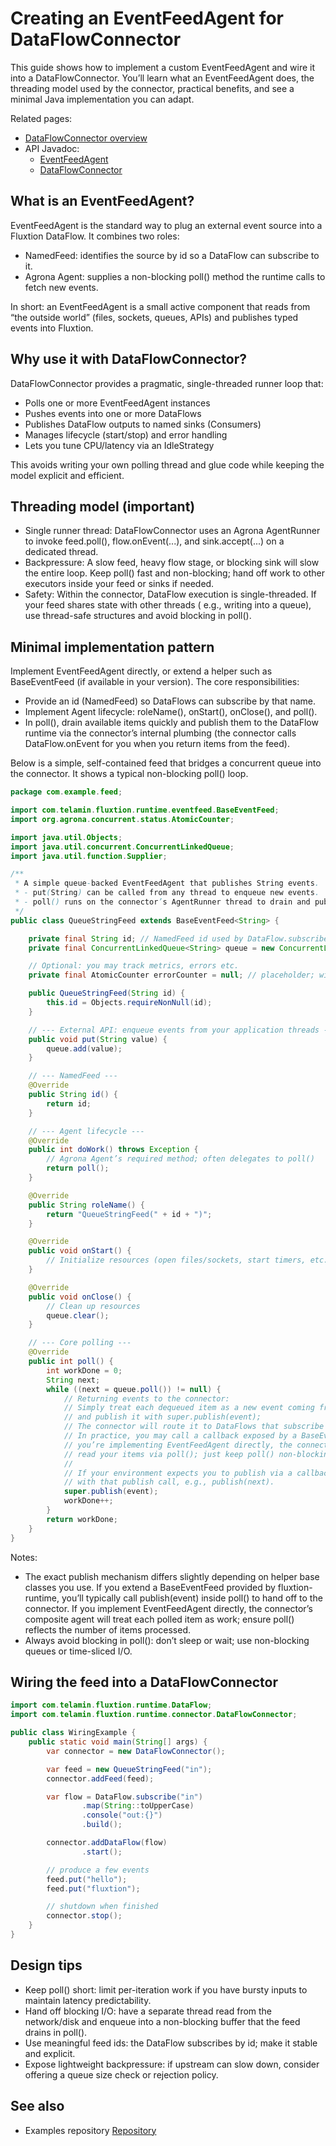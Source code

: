 # Creating an EventFeedAgent for DataFlowConnector

This guide shows how to implement a custom EventFeedAgent and wire it into a DataFlowConnector. You’ll learn what an
EventFeedAgent does, the threading model used by the connector, practical benefits, and see a minimal Java
implementation you can adapt.

Related pages:

- [DataFlowConnector overview](../integration/dataflow-connector.md)
- API Javadoc:
    - [EventFeedAgent](https://javadoc.io/doc/com.telamin.fluxtion/fluxtion-runtime/latest/com/telamin/fluxtion/runtime/eventfeed/EventFeedAgent.html)
    - [DataFlowConnector](https://javadoc.io/doc/com.telamin.fluxtion/fluxtion-runtime/latest/com/telamin/fluxtion/runtime/connector/DataFlowConnector.html)

## What is an EventFeedAgent?

EventFeedAgent<T> is the standard way to plug an external event source into a Fluxtion DataFlow. It combines two roles:

- NamedFeed<T>: identifies the source by id so a DataFlow can subscribe to it.
- Agrona Agent: supplies a non-blocking poll() method the runtime calls to fetch new events.

In short: an EventFeedAgent is a small active component that reads from “the outside world” (files, sockets, queues,
APIs) and publishes typed events into Fluxtion.

## Why use it with DataFlowConnector?

DataFlowConnector provides a pragmatic, single-threaded runner loop that:

- Polls one or more EventFeedAgent instances
- Pushes events into one or more DataFlows
- Publishes DataFlow outputs to named sinks (Consumers)
- Manages lifecycle (start/stop) and error handling
- Lets you tune CPU/latency via an IdleStrategy

This avoids writing your own polling thread and glue code while keeping the model explicit and efficient.

## Threading model (important)

- Single runner thread: DataFlowConnector uses an Agrona AgentRunner to invoke feed.poll(), flow.onEvent(...), and
  sink.accept(...) on a dedicated thread.
- Backpressure: A slow feed, heavy flow stage, or blocking sink will slow the entire loop. Keep poll() fast and
  non-blocking; hand off work to other executors inside your feed or sinks if needed.
- Safety: Within the connector, DataFlow execution is single-threaded. If your feed shares state with other threads (
  e.g., writing into a queue), use thread-safe structures and avoid blocking in poll().

## Minimal implementation pattern

Implement EventFeedAgent<T> directly, or extend a helper such as BaseEventFeed (if available in your version). The core
responsibilities:

- Provide an id (NamedFeed) so DataFlows can subscribe by that name.
- Implement Agent lifecycle: roleName(), onStart(), onClose(), and poll().
- In poll(), drain available items quickly and publish them to the DataFlow runtime via the connector’s internal
  plumbing (the connector calls DataFlow.onEvent for you when you return items from the feed).

Below is a simple, self-contained feed that bridges a concurrent queue into the connector. It shows a typical
non-blocking poll() loop.

```java
package com.example.feed;

import com.telamin.fluxtion.runtime.eventfeed.BaseEventFeed;
import org.agrona.concurrent.status.AtomicCounter;

import java.util.Objects;
import java.util.concurrent.ConcurrentLinkedQueue;
import java.util.function.Supplier;

/**
 * A simple queue-backed EventFeedAgent that publishes String events.
 * - put(String) can be called from any thread to enqueue new events.
 * - poll() runs on the connector’s AgentRunner thread to drain and publish events.
 */
public class QueueStringFeed extends BaseEventFeed<String> {

    private final String id; // NamedFeed id used by DataFlow.subscribe(id)
    private final ConcurrentLinkedQueue<String> queue = new ConcurrentLinkedQueue<>();

    // Optional: you may track metrics, errors etc.
    private final AtomicCounter errorCounter = null; // placeholder; wire your own if needed

    public QueueStringFeed(String id) {
        this.id = Objects.requireNonNull(id);
    }

    // --- External API: enqueue events from your application threads ---
    public void put(String value) {
        queue.add(value);
    }

    // --- NamedFeed ---
    @Override
    public String id() {
        return id;
    }

    // --- Agent lifecycle ---
    @Override
    public int doWork() throws Exception {
        // Agrona Agent’s required method; often delegates to poll()
        return poll();
    }

    @Override
    public String roleName() {
        return "QueueStringFeed(" + id + ")";
    }

    @Override
    public void onStart() {
        // Initialize resources (open files/sockets, start timers, etc.)
    }

    @Override
    public void onClose() {
        // Clean up resources
        queue.clear();
    }

    // --- Core polling ---
    @Override
    public int poll() {
        int workDone = 0;
        String next;
        while ((next = queue.poll()) != null) {
            // Returning events to the connector:
            // Simply treat each dequeued item as a new event coming from this feed.
            // and publish it with super.publish(event);
            // The connector will route it to DataFlows that subscribe to this feed id.
            // In practice, you may call a callback exposed by a BaseEventFeed implementation. If
            // you’re implementing EventFeedAgent directly, the connector wraps the feed and will
            // read your items via poll(); just keep poll() non-blocking and fast.
            //
            // If your environment expects you to publish via a callback, replace this comment
            // with that publish call, e.g., publish(next).
            super.publish(event);
            workDone++;
        }
        return workDone;
    }
}
```

Notes:

- The exact publish mechanism differs slightly depending on helper base classes you use. If you extend a BaseEventFeed
  provided by fluxtion-runtime, you’ll typically call publish(event) inside poll() to hand off to the connector. If you
  implement EventFeedAgent directly, the connector’s composite agent will treat each polled item as work; ensure poll()
  reflects the number of items processed.
- Always avoid blocking in poll(): don’t sleep or wait; use non-blocking queues or time-sliced I/O.

## Wiring the feed into a DataFlowConnector

```java
import com.telamin.fluxtion.runtime.DataFlow;
import com.telamin.fluxtion.runtime.connector.DataFlowConnector;

public class WiringExample {
    public static void main(String[] args) {
        var connector = new DataFlowConnector();

        var feed = new QueueStringFeed("in");
        connector.addFeed(feed);

        var flow = DataFlow.subscribe("in")
                .map(String::toUpperCase)
                .console("out:{}")
                .build();

        connector.addDataFlow(flow)
                .start();

        // produce a few events
        feed.put("hello");
        feed.put("fluxtion");

        // shutdown when finished
        connector.stop();
    }
}
```

## Design tips

- Keep poll() short: limit per-iteration work if you have bursty inputs to maintain latency predictability.
- Hand off blocking I/O: have a separate thread read from the network/disk and enqueue into a non-blocking buffer that
  the feed drains in poll().
- Use meaningful feed ids: the DataFlow subscribes by id; make it stable and explicit.
- Expose lightweight backpressure: if upstream can slow down, consider offering a queue size check or rejection policy.

## See also

- Examples repository [Repository]({{fluxtion_example_src}})
